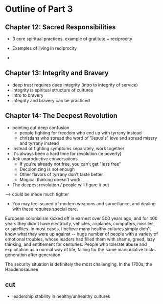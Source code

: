 # Outline of Part 3


## Chapter 12: Sacred Responsibilities

* 3 core spiritual practices, example of gratitute + reciprocity

* Examples of living in reciprocity

* 

## Chapter 13: Integrity and Bravery

* deep trust requires deep integrity (intro to integrity of service)
* integrity is spiritual structure of cultures
* intro to bravery
* integrity and bravery can be practiced

## Chapter 14: The Deepest Revolution

* pointing out deep confusion
  * people fighting for freedom who end up with tyrrany instead
  * christians who spread the word of "Jesus's" love and spread misery and tyrrany instead
* Instead of fighting symptoms separately, work together
* It's always been a hard time for revolution (ie poverty)
* Ack unproductive conversations
  * If you're already not free, you can't get "less free"
  * Decolonizing is not enough
  * Other flavors of tyrrany don't taste better
  * Magical thinking doesn't work
* The deepest revolution / people will figure it out

--> could be made much tighter

* You may feel scared of modern weapons and surveillance, and dealing with these requires special care.

European colonialism kicked off in earnest over 500 years ago, and for 400 years they didn't have electricity, vehicles, airplanes, computers, missiles, or satellites. In most cases, I believe many healthy cultures simply didn't know what they were up against -- huge number of people with a variety of emotional troubles, whose leaders had filled them with shame, greed, lazy thinking, and entitlement for centuries. People who tolerate abuse and exploitation as a normal way of life, falling for the same manipulative tricks generation after generation.

The security situation is definitely the most challenging. In the 1700s, the Haudenosaunee 

## cut 

* leadership stability in healthy/unhealthy cultures